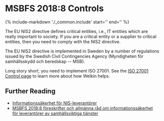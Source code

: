 # MSBFS 2018:8 Controls

{%
   include-markdown './_common.include'
   start='<!--legal-disclaimer-start-->'
   end='<!--legal-disclaimer-end-->'
%}

The EU NIS2 directive defines critical entities, i.e., IT entities which are really important to society.
If you are a critical entity or a supplier to critical entities, then you need to comply with the NIS2 directive.

The EU NIS2 directive is implemented in Sweden by a number of regulations issued by the Swedish Civil Contingencies Agency (Myndigheten för samhällsskydd och beredskap -- MSB).

Long story short, you need to implement ISO 27001.
See the [ISO 27001 Control page](iso-27001.md) to learn more about how Welkin helps.

## Further Reading

- [Informationssäkerhet för NIS-leverantörer](https://www.msb.se/sv/amnesomraden/informationssakerhet-cybersakerhet-och-sakra-kommunikationer/nis-direktivet/informationssakerhet-for-nis-leverantorer/)
- [MSBFS 2018:8 föreskrifter och allmänna råd om informationssäkerhet för leverantörer av samhällsviktiga tjänster](https://www.msb.se/sv/regler/gallande-regler/msbfs-20188/)
